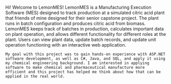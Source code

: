 Hi! Welcome to LemonMES!
 
    LemonMES is a Manufacturing Execution Software (MES) designed to track production at a simulated citric acid plant that friends of mine designed for their senior capstone project. The plant runs in batch configuration and produces citric acid from biomass. LemonMES keeps track of batches in production, calculates important data on plant operation, and allows different functionality for different roles at the plant. Users can view plant data, update batch records, and update unit operation functioning with an interactive web application.

    My goal with this project was to gain hands-on experience with ASP.NET software development, as well as C#, Java, and SQL, and apply it using my chemical engineering background. I am interested in applying software to make chemical and pharmaceutical manufacture more efficient and this project has helped me think about how that can be applied in the real world.
